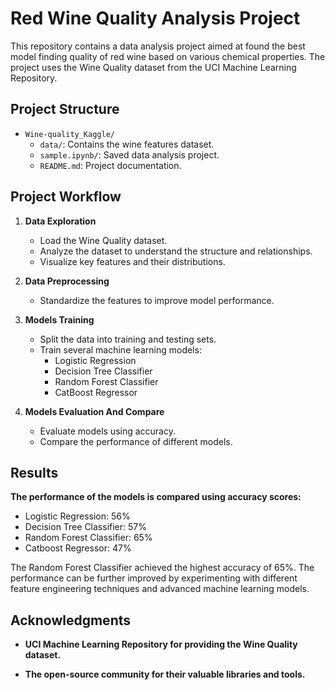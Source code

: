 # Red Wine Quality Analysis Project

This repository contains a data analysis project aimed at found the best model finding quality of red wine based on various chemical properties. The project uses the Wine Quality dataset from the UCI Machine Learning Repository.

## Project Structure

- `Wine-quality_Kaggle/`
    - `data/`: Contains the wine features dataset.
    - `sample.ipynb/`: Saved data analysis project.
    - `README.md`: Project documentation.

## Project Workflow

1. **Data Exploration**
   - Load the Wine Quality dataset.
   - Analyze the dataset to understand the structure and relationships.
   - Visualize key features and their distributions.
   
2. **Data Preprocessing**
   - Standardize the features to improve model performance.
   
3. **Models Training**
   - Split the data into training and testing sets.
   - Train several machine learning models:
      - Logistic Regression
      - Decision Tree Classifier
      - Random Forest Classifier
      - CatBoost Regressor
     
4. **Models Evaluation And Compare**
   - Evaluate models using accuracy.
   - Compare the performance of different models.

## Results
**The performance of the models is compared using accuracy scores:**
- Logistic Regression: 56%
- Decision Tree Classifier: 57%
- Random Forest Classifier: 65%
- Catboost Regressor: 47%

The Random Forest Classifier achieved the highest accuracy of 65%. The performance can be further improved by experimenting with different feature engineering techniques and advanced machine learning models.

## Acknowledgments

- **UCI Machine Learning Repository for providing the Wine Quality dataset.**

- **The open-source community for their valuable libraries and tools.**